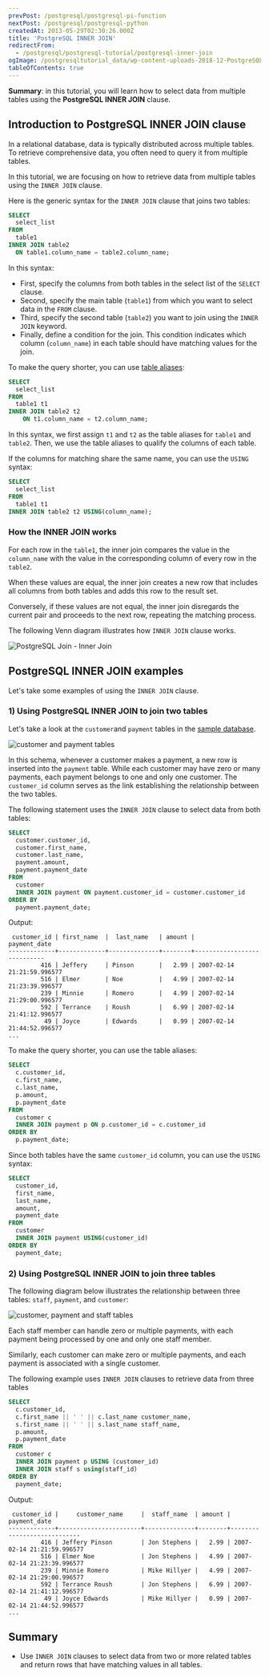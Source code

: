 ```yaml
---
prevPost: /postgresql/postgresql-pi-function
nextPost: /postgresql/postgresql-python
createdAt: 2013-05-29T02:30:26.000Z
title: 'PostgreSQL INNER JOIN'
redirectFrom:
  - /postgresql/postgresql-tutorial/postgresql-inner-join
ogImage: /postgresqltutorial_data/wp-content-uploads-2018-12-PostgreSQL-Join-Inner-Join.png
tableOfContents: true
---
```


**Summary**: in this tutorial, you will learn how to select data from multiple tables using the **PostgreSQL INNER JOIN** clause.

## Introduction to PostgreSQL INNER JOIN clause

In a relational database, data is typically distributed across multiple tables. To retrieve comprehensive data, you often need to query it from multiple tables.

In this tutorial, we are focusing on how to retrieve data from multiple tables using the `INNER JOIN` clause.

Here is the generic syntax for the `INNER JOIN` clause that joins two tables:

```sql
SELECT
  select_list
FROM
  table1
INNER JOIN table2
  ON table1.column_name = table2.column_name;
```

In this syntax:

- First, specify the columns from both tables in the select list of the `SELECT` clause.
- Second, specify the main table (`table1`) from which you want to select data in the `FROM` clause.
- Third, specify the second table (`table2`) you want to join using the `INNER JOIN` keyword.
- Finally, define a condition for the join. This condition indicates which column (`column_name`) in each table should have matching values for the join.

To make the query shorter, you can use [table aliases](/postgresql/postgresql-alias):

```sql
SELECT
  select_list
FROM
  table1 t1
INNER JOIN table2 t2
    ON t1.column_name = t2.column_name;
```

In this syntax, we first assign `t1` and `t2` as the table aliases for `table1` and `table2`. Then, we use the table aliases to qualify the columns of each table.

If the columns for matching share the same name, you can use the `USING` syntax:

```sql
SELECT
  select_list
FROM
  table1 t1
INNER JOIN table2 t2 USING(column_name);
```

### How the INNER JOIN works

For each row in the `table1`, the inner join compares the value in the `column_name` with the value in the corresponding column of every row in the `table2`.

When these values are equal, the inner join creates a new row that includes all columns from both tables and adds this row to the result set.

Conversely, if these values are not equal, the inner join disregards the current pair and proceeds to the next row, repeating the matching process.

The following Venn diagram illustrates how `INNER JOIN` clause works.

![PostgreSQL Join - Inner Join](/postgresqltutorial_data/wp-content-uploads-2018-12-PostgreSQL-Join-Inner-Join.png)

## PostgreSQL INNER JOIN examples

Let's take some examples of using the `INNER JOIN` clause.

### 1) Using PostgreSQL INNER JOIN to join two tables

Let's take a look at the `customer`and `payment` tables in the [sample database](/postgresql/postgresql-getting-started/postgresql-sample-database).

![customer and payment tables](/postgresqltutorial_data/wp-content-uploads-2013-05-customer-and-payment-tables.png)

In this schema, whenever a customer makes a payment, a new row is inserted into the `payment` table. While each customer may have zero or many payments, each payment belongs to one and only one customer. The `customer_id` column serves as the link establishing the relationship between the two tables.

The following statement uses the `INNER JOIN` clause to select data from both tables:

```sql
SELECT
  customer.customer_id,
  customer.first_name,
  customer.last_name,
  payment.amount,
  payment.payment_date
FROM
  customer
  INNER JOIN payment ON payment.customer_id = customer.customer_id
ORDER BY
  payment.payment_date;
```

Output:

```
 customer_id | first_name  |  last_name   | amount |        payment_date
-------------+-------------+--------------+--------+----------------------------
         416 | Jeffery     | Pinson       |   2.99 | 2007-02-14 21:21:59.996577
         516 | Elmer       | Noe          |   4.99 | 2007-02-14 21:23:39.996577
         239 | Minnie      | Romero       |   4.99 | 2007-02-14 21:29:00.996577
         592 | Terrance    | Roush        |   6.99 | 2007-02-14 21:41:12.996577
          49 | Joyce       | Edwards      |   0.99 | 2007-02-14 21:44:52.996577
...
```

To make the query shorter, you can use the table aliases:

```sql
SELECT
  c.customer_id,
  c.first_name,
  c.last_name,
  p.amount,
  p.payment_date
FROM
  customer c
  INNER JOIN payment p ON p.customer_id = c.customer_id
ORDER BY
  p.payment_date;
```

Since both tables have the same `customer_id` column, you can use the `USING` syntax:

```sql
SELECT
  customer_id,
  first_name,
  last_name,
  amount,
  payment_date
FROM
  customer
  INNER JOIN payment USING(customer_id)
ORDER BY
  payment_date;
```

### 2) Using PostgreSQL INNER JOIN to join three tables

The following diagram below illustrates the relationship between three tables: `staff`, `payment`, and `customer`:

![customer, payment and staff tables](/postgresqltutorial_data/wp-content-uploads-2013-05-customer-payment-staff-tables.png)

Each staff member can handle zero or multiple payments, with each payment being processed by one and only one staff member.

Similarly, each customer can make zero or multiple payments, and each payment is associated with a single customer.

The following example uses `INNER JOIN` clauses to retrieve data from three tables

```sql
SELECT
  c.customer_id,
  c.first_name || ' ' || c.last_name customer_name,
  s.first_name || ' ' || s.last_name staff_name,
  p.amount,
  p.payment_date
FROM
  customer c
  INNER JOIN payment p USING (customer_id)
  INNER JOIN staff s using(staff_id)
ORDER BY
  payment_date;
```

Output:

```
 customer_id |     customer_name     |  staff_name  | amount |        payment_date
-------------+-----------------------+--------------+--------+----------------------------
         416 | Jeffery Pinson        | Jon Stephens |   2.99 | 2007-02-14 21:21:59.996577
         516 | Elmer Noe             | Jon Stephens |   4.99 | 2007-02-14 21:23:39.996577
         239 | Minnie Romero         | Mike Hillyer |   4.99 | 2007-02-14 21:29:00.996577
         592 | Terrance Roush        | Jon Stephens |   6.99 | 2007-02-14 21:41:12.996577
          49 | Joyce Edwards         | Mike Hillyer |   0.99 | 2007-02-14 21:44:52.996577
...
```

## Summary

- Use `INNER JOIN` clauses to select data from two or more related tables and return rows that have matching values in all tables.
